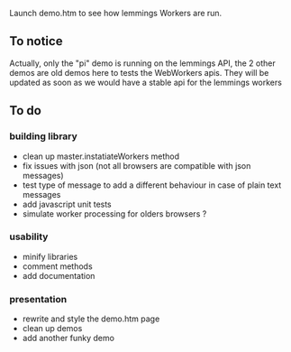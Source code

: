 Launch demo.htm to see how lemmings Workers are run.

## To notice

Actually, only the "pi" demo is running on the lemmings API, the 2 other demos are old demos here to tests the WebWorkers apis.
They will be updated as soon as we would have a stable api for the lemmings workers

## To do

### building library

 * clean up master.instatiateWorkers method
 * fix issues with json (not all browsers are compatible with json messages)
 * test type of message to add a different behaviour in case of plain text messages
 * add javascript unit tests
 * simulate worker processing for olders browsers ?
 
### usability
 * minify libraries
 * comment methods
 * add documentation
 
### presentation

 * rewrite and style the demo.htm page
 * clean up demos
 * add another funky demo
